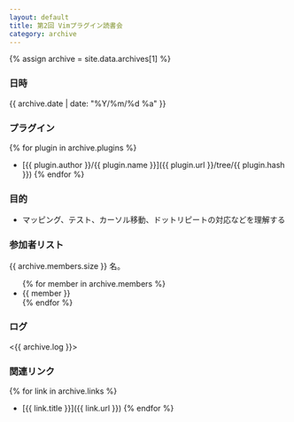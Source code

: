 ```yaml
---
layout: default
title: 第2回 Vimプラグイン読書会
category: archive
---
```

{% assign archive = site.data.archives[1] %}

### 日時

{{ archive.date | date: "%Y/%m/%d %a" }}

### プラグイン

{% for plugin in archive.plugins %}
- [{{ plugin.author }}/{{ plugin.name }}]({{ plugin.url }}/tree/{{ plugin.hash }})
{% endfor %}

### 目的

- マッピング、テスト、カーソル移動、ドットリピートの対応などを理解する

### 参加者リスト
{{ archive.members.size }} 名。

<ul>
{% for member in archive.members %}
  <li>{{ member }}</li>
{% endfor %}
</ul>

### ログ
<{{ archive.log }}>

### 関連リンク
{% for link in archive.links %}
  - [{{ link.title }}]({{ link.url }})
{% endfor %}

